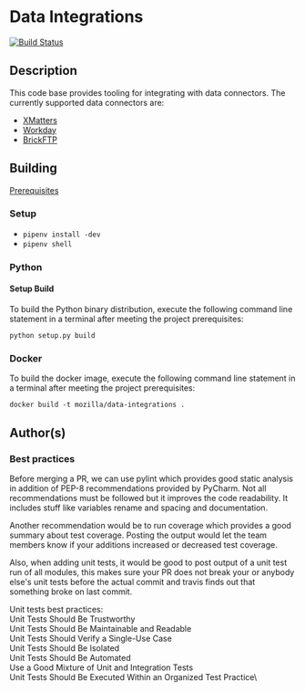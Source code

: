 # Data Integrations

[![Build Status](https://travis-ci.org/bowlofstew/data-integrations.svg?branch=master)](https://travis-ci.org/bowlofstew/data-integrations)

## Description

This code base provides tooling for integrating with data connectors. The 
currently supported data connectors are:
* [XMatters](./docs/XMATTERS.md)
* [Workday](./docs/WORKDAY.md)
* [BrickFTP](./docs/BRICKFTP.md)

## Building

[Prerequisites](./docs/PREREQUISITES.md)

### Setup

* `pipenv install -dev`
* `pipenv shell`

### Python

#### Setup Build

To build the Python binary distribution, execute the following command line statement 
in a terminal after meeting the project prerequisites:

`python setup.py build`

### Docker

To build the docker image, execute the following command line statement 
in a terminal after meeting the project prerequisites:

  `docker build -t mozilla/data-integrations .`

## Author(s)

### Best practices

Before merging a PR, we can use pylint which provides good static analysis in addition of PEP-8 recommendations provided by PyCharm. Not all recommendations must be followed but it improves the code readability. It includes stuff like variables rename and spacing and documentation.

Another recommendation would be to run coverage which provides a good summary about test coverage. Posting the output would let the team members know if your additions increased or decreased test coverage.

Also, when adding unit tests, it would be good to post output of a unit test run of all modules, this makes sure your PR does not break your or anybody else's unit tests before the actual commit and travis finds out that something broke on last commit.

Unit tests best practices:\
  Unit Tests Should Be Trustworthy\
  Unit Tests Should Be Maintainable and Readable\
  Unit Tests Should Verify a Single-Use Case\
  Unit Tests Should Be Isolated\
  Unit Tests Should Be Automated\
  Use a Good Mixture of Unit and Integration Tests\
  Unit Tests Should Be Executed Within an Organized Test Practice\
